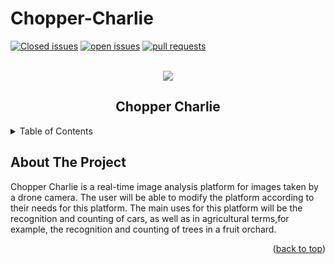 # Chopper-Charlie


<div id="top"></div>


[![Closed issues](https://img.shields.io/github/issues/COS301-SE-2022/Chopper-Charlie?color=green&style=flat-square)](https://github.com/COS301-SE-2022/Chopper-Charlie/issues?q=is%3Aissue+is%3Aclosed)
[![open issues](https://img.shields.io/github/issues-closed/COS301-SE-2022/Chopper-Charlie?color=red&style=flat-square)](https://github.com/COS301-SE-2022/Chopper-Charlie/issues)
[![pull requests](https://img.shields.io/github/issues-pr-closed/COS301-SE-2022/Chopper-Charlie?color=blue&style=flat-square)](https://github.com/COS301-SE-2022/Chopper-Charlie/pulls?q=is%3Apr+is%3Aclosed)



<br />
<div align="center">
 <img src ="https://user-images.githubusercontent.com/93663409/167728251-4478e12e-65a0-4400-ae03-ae8ae37fc683.png">
  <h2 align="center">Chopper Charlie</h2>
</div>



<details>
  <summary>Table of Contents</summary>
  <ol>
    <li>
      <a href="#about-the-project">About The Project</a>
     
  </ol>
</details>



## About The Project
Chopper Charlie is a real-time image analysis platform for images taken by a drone camera. The user will be able to modify the platform according to their needs for this platform. The main uses for this platform will be the recognition and counting of cars, as well as in agricultural terms,for example, the recognition and counting of trees in a fruit orchard. 

<p align="right">(<a href="#top">back to top</a>)</p>




